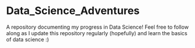 # Data_Science_Adventures
A repository documenting my progress in Data Science! Feel free to follow along as I update this repository regularly (hopefully) and learn the basics of data science :)
